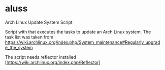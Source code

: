# aluss
Arch Linux Update System Script

Script with that executes the tasks to update an Arch Linux system.
The task list was taken from https://wiki.archlinux.org/index.php/System_maintenance#Regularly_upgrade_the_system

The script needs reflector installed [https://wiki.archlinux.org/index.php/Reflector]
